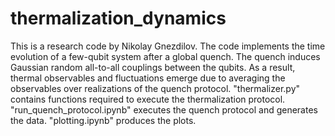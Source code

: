# thermalization_dynamics
This is a research code by Nikolay Gnezdilov. The code implements the time evolution of a few-qubit system after a global quench.  The quench induces Gaussian random all-to-all couplings between the qubits. As a result, thermal observables and fluctuations emerge due to averaging the observables over realizations of the quench protocol.
"thermalizer.py" contains functions required to execute the thermalization protocol.
"run_quench_protocol.ipynb" executes the quench protocol and generates the data.
"plotting.ipynb" produces the plots.
